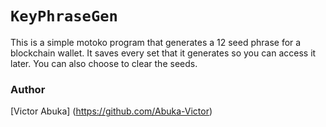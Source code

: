 # `KeyPhraseGen`

This is a simple motoko program that generates a 12 seed phrase for a blockchain wallet. It saves every set that it generates so you can access it later. You can also choose to clear the seeds.

### Author

[Victor Abuka] (https://github.com/Abuka-Victor)

